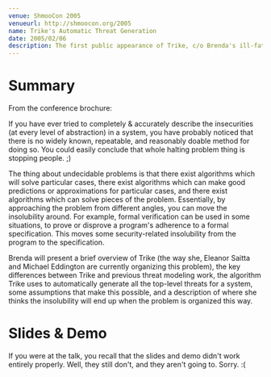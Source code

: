 ```yaml
---
venue: ShmooCon 2005
venueurl: http://shmoocon.org/2005
name: Trike's Automatic Threat Generation
date: 2005/02/06
description: The first public appearance of Trike, c/o Brenda's ill-fated February 2005 talk & demo.
---
```


# Summary

From the conference brochure:

If you have ever tried to completely &amp; accurately describe the insecurities (at every level of
abstraction) in a system, you have probably noticed that there is no widely known, repeatable,
and reasonably doable method for doing so.  You could easily conclude that whole halting problem
thing is stopping people.  ;)

The thing about undecidable problems is that there exist algorithms which will solve particular
cases, there exist algorithms which can make good predictions or approximations for particular
cases, and there exist algorithms which can solve pieces of the problem.   Essentially, by
approaching the problem from different angles, you can move the insolubility around.  For example,
formal verification can be used in some situations, to prove or disprove a program's adherence to
a formal specification.  This moves some security-related insolubility from the program to the
specification.

Brenda will present a brief overview of Trike (the way she, Eleanor Saitta and Michael Eddington
are currently organizing this problem), the key differences between Trike and previous threat
modeling work, the algorithm Trike uses to automatically generate all the top-level threats for a
system, some assumptions that make this possible, and a description of where she thinks the
insolubility will end up when the problem is organized this way.

# Slides &amp; Demo

If you were at the talk, you recall that the slides and demo didn't work entirely properly. Well, 
they still don't, and they aren't going to.  Sorry.  :(
